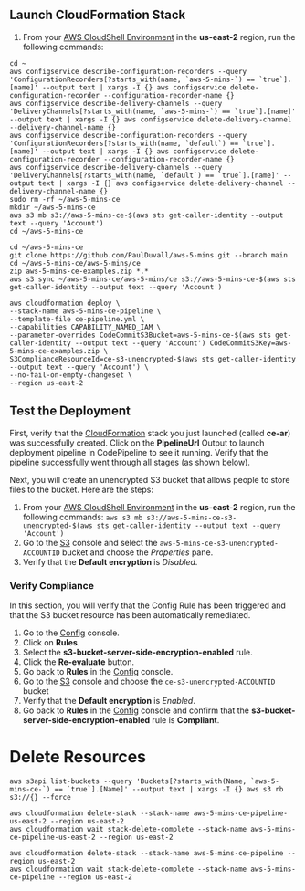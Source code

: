 ## Launch CloudFormation Stack

1. From your [AWS CloudShell Environment](https://us-east-2.console.aws.amazon.com/cloudshell/home?region=us-east-2#) in the **us-east-2** region, run the following commands: 

```
cd ~
aws configservice describe-configuration-recorders --query 'ConfigurationRecorders[?starts_with(name, `aws-5-mins-`) == `true`].[name]' --output text | xargs -I {} aws configservice delete-configuration-recorder --configuration-recorder-name {}
aws configservice describe-delivery-channels --query 'DeliveryChannels[?starts_with(name, `aws-5-mins-`) == `true`].[name]' --output text | xargs -I {} aws configservice delete-delivery-channel --delivery-channel-name {}
aws configservice describe-configuration-recorders --query 'ConfigurationRecorders[?starts_with(name, `default`) == `true`].[name]' --output text | xargs -I {} aws configservice delete-configuration-recorder --configuration-recorder-name {}
aws configservice describe-delivery-channels --query 'DeliveryChannels[?starts_with(name, `default`) == `true`].[name]' --output text | xargs -I {} aws configservice delete-delivery-channel --delivery-channel-name {}
sudo rm -rf ~/aws-5-mins-ce
mkdir ~/aws-5-mins-ce
aws s3 mb s3://aws-5-mins-ce-$(aws sts get-caller-identity --output text --query 'Account')
cd ~/aws-5-mins-ce

cd ~/aws-5-mins-ce
git clone https://github.com/PaulDuvall/aws-5-mins.git --branch main  
cd ~/aws-5-mins-ce/aws-5-mins/ce
zip aws-5-mins-ce-examples.zip *.*
aws s3 sync ~/aws-5-mins-ce/aws-5-mins/ce s3://aws-5-mins-ce-$(aws sts get-caller-identity --output text --query 'Account')

aws cloudformation deploy \
--stack-name aws-5-mins-ce-pipeline \
--template-file ce-pipeline.yml \
--capabilities CAPABILITY_NAMED_IAM \
--parameter-overrides CodeCommitS3Bucket=aws-5-mins-ce-$(aws sts get-caller-identity --output text --query 'Account') CodeCommitS3Key=aws-5-mins-ce-examples.zip \
S3ComplianceResourceId=ce-s3-unencrypted-$(aws sts get-caller-identity --output text --query 'Account') \
--no-fail-on-empty-changeset \
--region us-east-2
```

## Test the Deployment

First, verify that the [CloudFormation](https://console.aws.amazon.com/cloudformation/) stack you just launched (called **ce-ar**) was successfully created. Click on the **PipelineUrl** Output to launch deployment pipeline in CodePipeline to see it running. Verify that the pipeline successfully went through all stages (as shown below).

Next, you will create an unencrypted S3 bucket that allows people to store files to the bucket. Here are the steps:

1. From your [AWS CloudShell Environment](https://us-east-2.console.aws.amazon.com/cloudshell/home?region=us-east-2#) in the **us-east-2** region, run the following commands:
```aws s3 mb s3://aws-5-mins-ce-s3-unencrypted-$(aws sts get-caller-identity --output text --query 'Account')```
1. Go to the [S3](https://console.aws.amazon.com/s3/) console and select the `aws-5-mins-ce-s3-unencrypted-ACCOUNTID` bucket and choose the *Properties* pane.
1. Verify that the **Default encryption** is *Disabled*.

### Verify Compliance
In this section, you will verify that the Config Rule has been triggered and that the S3 bucket resource has been automatically remediated.
1. Go to the [Config](https://console.aws.amazon.com/config/) console.
2. Click on **Rules**.
3. Select the **s3-bucket-server-side-encryption-enabled** rule.
4. Click the **Re-evaluate** button.
5. Go back to **Rules** in the [Config](https://console.aws.amazon.com/config/) console.
6. Go to the [S3](https://console.aws.amazon.com/s3/) console and choose the `ce-s3-unencrypted-ACCOUNTID` bucket
7. Verify that the **Default encryption** is *Enabled*.
8. Go back to **Rules** in the [Config](https://console.aws.amazon.com/config/) console and confirm that the **s3-bucket-server-side-encryption-enabled** rule is **Compliant**. 

# Delete Resources

```
aws s3api list-buckets --query 'Buckets[?starts_with(Name, `aws-5-mins-ce-`) == `true`].[Name]' --output text | xargs -I {} aws s3 rb s3://{} --force

aws cloudformation delete-stack --stack-name aws-5-mins-ce-pipeline-us-east-2 --region us-east-2
aws cloudformation wait stack-delete-complete --stack-name aws-5-mins-ce-pipeline-us-east-2 --region us-east-2

aws cloudformation delete-stack --stack-name aws-5-mins-ce-pipeline --region us-east-2
aws cloudformation wait stack-delete-complete --stack-name aws-5-mins-ce-pipeline --region us-east-2


```
